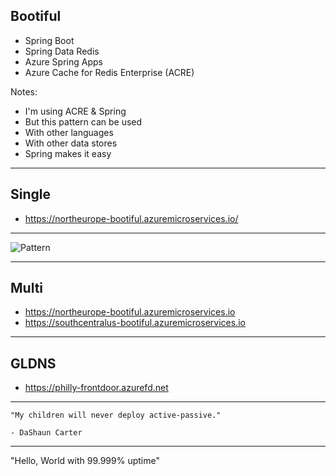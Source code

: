 ## Bootiful

- Spring Boot
- Spring Data Redis
- Azure Spring Apps
- Azure Cache for Redis Enterprise (ACRE)

Notes:
- I'm using ACRE & Spring
- But this pattern can be used
- With other languages
- With other data stores
- Spring makes it easy

---

## Single

- https://northeurope-bootiful.azuremicroservices.io/

---

![Pattern](images/whynot5.png)

---

## Multi

- https://northeurope-bootiful.azuremicroservices.io
- https://southcentralus-bootiful.azuremicroservices.io

---

## GLDNS

- https://philly-frontdoor.azurefd.net

---

```
"My children will never deploy active-passive."

- DaShaun Carter
```

---

"Hello, World with 99.999% uptime"